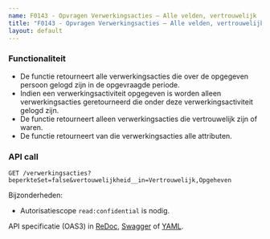 ```yaml
---
name: F0143 - Opvragen Verwerkingsacties – Alle velden, vertrouwelijk
title: "F0143 - Opvragen Verwerkingsacties – Alle velden, vertrouwelijk"
layout: default
---
```


### Functionaliteit

* De functie retourneert alle verwerkingsacties die over de opgegeven persoon gelogd zijn in de opgevraagde periode.
* Indien een verwerkingsactiviteit opgegeven is worden alleen verwerkingsacties geretourneerd die onder deze verwerkingsactiviteit gelogd zijn.
* De functie retourneert alleen verwerkingsacties die vertrouwelijk zijn of waren.
* De functie retourneert van die verwerkingsacties alle attributen.


### API call

`GET /verwerkingsacties?beperkteSet=false&vertouwelijkheid__in=Vertrouwelijk,Opgeheven`

Bijzonderheden:
* Autorisatiescope `read:confidential` is nodig.

API specificatie (OAS3) in
  [ReDoc](http://redocly.github.io/redoc/?url=https://raw.githubusercontent.com/VNG-Realisatie/gemma-verwerkingenlogging/master/docs/_content/api/oas-specification/logging-verwerkingen-api/openapi.yaml#operation/verwerkingsactie_list),
  [Swagger](https://petstore.swagger.io/?url=https://raw.githubusercontent.com/VNG-Realisatie/gemma-verwerkingenlogging/master/docs/_content/api/oas-specification/logging-verwerkingen-api/openapi.yaml#/REST%20calls/verwerkingsactie_list) of
  [YAML](https://raw.githubusercontent.com/VNG-Realisatie/gemma-verwerkingenlogging/master/docs/_content/api/oas-specification/logging-verwerkingen-api/openapi.yaml).

